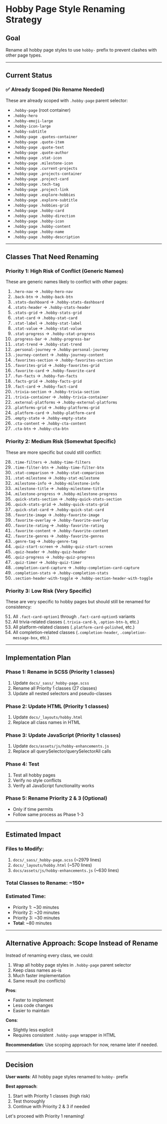 # Hobby Page Style Renaming Strategy

## Goal
Rename all hobby page styles to use `hobby-` prefix to prevent clashes with other page types.

---

## Current Status

### ✅ Already Scoped (No Rename Needed)
These are already scoped with `.hobby-page` parent selector:
- `.hobby-page` (root container)
- `.hobby-hero`
- `.hobby-emoji-large`
- `.hobby-icon-large`
- `.hobby-subtitle`
- `.hobby-page .quotes-container`
- `.hobby-page .quote-item`
- `.hobby-page .quote-text`
- `.hobby-page .quote-author`
- `.hobby-page .stat-icon`
- `.hobby-page .milestone-icon`
- `.hobby-page .current-projects`
- `.hobby-page .projects-container`
- `.hobby-page .project-card`
- `.hobby-page .tech-tag`
- `.hobby-page .project-link`
- `.hobby-page .explore-hobbies`
- `.hobby-page .explore-subtitle`
- `.hobby-page .hobbies-grid`
- `.hobby-page .hobby-card`
- `.hobby-page .hobby-direction`
- `.hobby-page .hobby-icon`
- `.hobby-page .hobby-content`
- `.hobby-page .hobby-name`
- `.hobby-page .hobby-description`

---

## Classes That Need Renaming

### **Priority 1: High Risk of Conflict** (Generic Names)

These are generic names likely to conflict with other pages:

1. `.hero-nav` → `.hobby-hero-nav`
2. `.back-btn` → `.hobby-back-btn`
3. `.stats-dashboard` → `.hobby-stats-dashboard`
4. `.stats-header` → `.hobby-stats-header`
5. `.stats-grid` → `.hobby-stats-grid`
6. `.stat-card` → `.hobby-stat-card`
7. `.stat-label` → `.hobby-stat-label`
8. `.stat-value` → `.hobby-stat-value`
9. `.stat-progress` → `.hobby-stat-progress`
10. `.progress-bar` → `.hobby-progress-bar`
11. `.stat-trend` → `.hobby-stat-trend`
12. `.personal-journey` → `.hobby-personal-journey`
13. `.journey-content` → `.hobby-journey-content`
14. `.favorites-section` → `.hobby-favorites-section`
15. `.favorites-grid` → `.hobby-favorites-grid`
16. `.favorite-card` → `.hobby-favorite-card`
17. `.fun-facts` → `.hobby-fun-facts`
18. `.facts-grid` → `.hobby-facts-grid`
19. `.fact-card` → `.hobby-fact-card`
20. `.trivia-section` → `.hobby-trivia-section`
21. `.trivia-container` → `.hobby-trivia-container`
22. `.external-platforms` → `.hobby-external-platforms`
23. `.platforms-grid` → `.hobby-platforms-grid`
24. `.platform-card` → `.hobby-platform-card`
25. `.empty-state` → `.hobby-empty-state`
26. `.cta-content` → `.hobby-cta-content`
27. `.cta-btn` → `.hobby-cta-btn`

### **Priority 2: Medium Risk** (Somewhat Specific)

These are more specific but could still conflict:

28. `.time-filters` → `.hobby-time-filters`
29. `.time-filter-btn` → `.hobby-time-filter-btn`
30. `.stat-comparison` → `.hobby-stat-comparison`
31. `.stat-milestone` → `.hobby-stat-milestone`
32. `.milestone-info` → `.hobby-milestone-info`
33. `.milestone-title` → `.hobby-milestone-title`
34. `.milestone-progress` → `.hobby-milestone-progress`
35. `.quick-stats-section` → `.hobby-quick-stats-section`
36. `.quick-stats-grid` → `.hobby-quick-stats-grid`
37. `.quick-stat-card` → `.hobby-quick-stat-card`
38. `.favorite-image` → `.hobby-favorite-image`
39. `.favorite-overlay` → `.hobby-favorite-overlay`
40. `.favorite-rating` → `.hobby-favorite-rating`
41. `.favorite-content` → `.hobby-favorite-content`
42. `.favorite-genres` → `.hobby-favorite-genres`
43. `.genre-tag` → `.hobby-genre-tag`
44. `.quiz-start-screen` → `.hobby-quiz-start-screen`
45. `.quiz-header` → `.hobby-quiz-header`
46. `.quiz-progress` → `.hobby-quiz-progress`
47. `.quiz-timer` → `.hobby-quiz-timer`
48. `.completion-card-capture` → `.hobby-completion-card-capture`
49. `.completion-stats` → `.hobby-completion-stats`
50. `.section-header-with-toggle` → `.hobby-section-header-with-toggle`

### **Priority 3: Low Risk** (Very Specific)

These are very specific to hobby pages but should still be renamed for consistency:

51. All `.fact-card-option1` through `.fact-card-option5` variants
52. All trivia-related classes (`.trivia-card-b`, `.option-btn-b`, etc.)
53. All platform-related classes (`.platform-card-polished`, etc.)
54. All completion-related classes (`.completion-header`, `.completion-message-box`, etc.)

---

## Implementation Plan

### **Phase 1: Rename in SCSS** (Priority 1 classes)
1. Update `docs/_sass/_hobby-page.scss`
2. Rename all Priority 1 classes (27 classes)
3. Update all nested selectors and pseudo-classes

### **Phase 2: Update HTML** (Priority 1 classes)
1. Update `docs/_layouts/hobby.html`
2. Replace all class names in HTML

### **Phase 3: Update JavaScript** (Priority 1 classes)
1. Update `docs/assets/js/hobby-enhancements.js`
2. Replace all querySelector/querySelectorAll calls

### **Phase 4: Test**
1. Test all hobby pages
2. Verify no style conflicts
3. Verify all JavaScript functionality works

### **Phase 5: Rename Priority 2 & 3** (Optional)
- Only if time permits
- Follow same process as Phase 1-3

---

## Estimated Impact

### **Files to Modify**:
1. `docs/_sass/_hobby-page.scss` (~2979 lines)
2. `docs/_layouts/hobby.html` (~570 lines)
3. `docs/assets/js/hobby-enhancements.js` (~630 lines)

### **Total Classes to Rename**: ~150+

### **Estimated Time**: 
- Priority 1: ~30 minutes
- Priority 2: ~20 minutes
- Priority 3: ~30 minutes
- **Total**: ~80 minutes

---

## Alternative Approach: Scope Instead of Rename

Instead of renaming every class, we could:
1. Wrap all hobby page styles in `.hobby-page` parent selector
2. Keep class names as-is
3. Much faster implementation
4. Same result (no conflicts)

**Pros**:
- Faster to implement
- Less code changes
- Easier to maintain

**Cons**:
- Slightly less explicit
- Requires consistent `.hobby-page` wrapper in HTML

**Recommendation**: Use scoping approach for now, rename later if needed.

---

## Decision

**User wants**: All hobby page styles renamed to `hobby-` prefix

**Best approach**: 
1. Start with Priority 1 classes (high risk)
2. Test thoroughly
3. Continue with Priority 2 & 3 if needed

Let's proceed with Priority 1 renaming!

